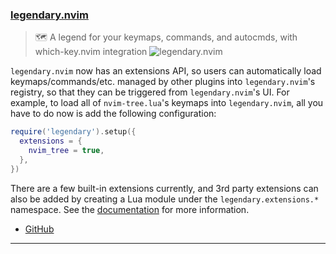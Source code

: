 <h3 id="update-legendary.nvim">
  <a href="#update-legendary.nvim">
    <span class="icon-text">
      <span class="icon">
        <i class="fa-solid fa-book"></i>
      </span>
    </span>
    <span>legendary.nvim</span>
  </a>
</h3>

> 🗺️ A legend for your keymaps, commands, and autocmds, with which-key.nvim integration 
![legendary.nvim]([https://link-to-an-image-or-gif-or-video-etc.](https://user-images.githubusercontent.com/8648891/200827633-7009f5f3-e126-491c-88bd-73a0287978c4.gif))

`legendary.nvim` now has an extensions API, so users can automatically load keymaps/commands/etc. managed by other plugins into `legendary.nvim`'s registry,
so that they can be triggered from `legendary.nvim`'s UI. For example, to load all of `nvim-tree.lua`'s keymaps into `legendary.nvim`, all you have to do now is
add the following configuration:

```lua
require('legendary').setup({
  extensions = {
    nvim_tree = true,
  },
})
```

There are a few built-in extensions currently, and 3rd party extensions can also be added by creating a Lua module under the `legendary.extensions.*` namespace.
See the [documentation](https://github.com/mrjones2014/legendary.nvim/blob/master/doc/EXTENSIONS.md) for more information.

- [GitHub](https://github.com/mrjones2014/legendary.nvim)

---

